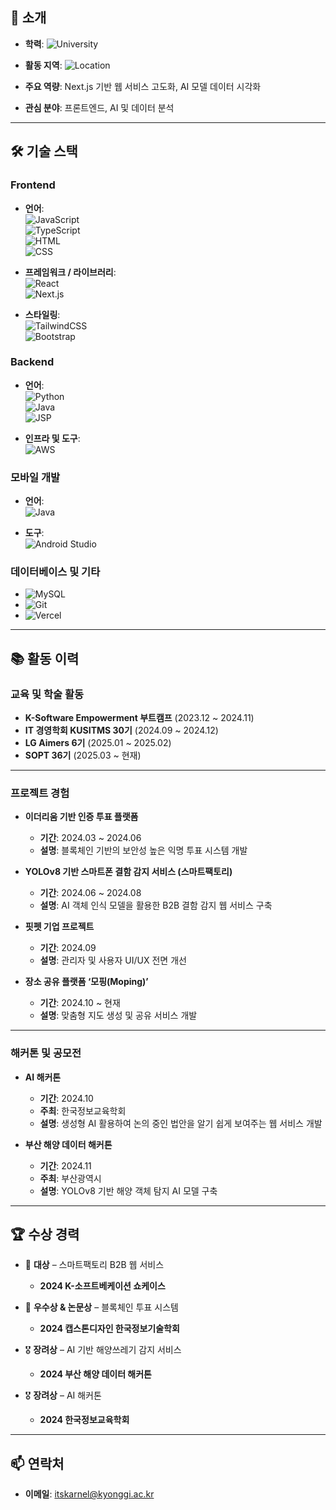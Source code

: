 ## 👤 **소개**

- **학력**: ![University](https://img.shields.io/badge/-경기대학교-4CAF50?style=flat-square&logo=google-scholar&logoColor=white)  
- **활동 지역**: ![Location](https://img.shields.io/badge/-서울-EA4335?style=flat-square&logo=google-maps&logoColor=white)  

- **주요 역량**: Next.js 기반 웹 서비스 고도화, AI 모델 데이터 시각화  
- **관심 분야**: 프론트엔드, AI 및 데이터 분석

---

## 🛠️ **기술 스택**

### **Frontend**  
- **언어**:  
  ![JavaScript](https://img.shields.io/badge/-JavaScript-F7DF1E?style=flat-square&logo=javascript&logoColor=black)  
  ![TypeScript](https://img.shields.io/badge/-TypeScript-3178C6?style=flat-square&logo=typescript&logoColor=white)  
  ![HTML](https://img.shields.io/badge/-HTML-E34F26?style=flat-square&logo=html5&logoColor=white)  
  ![CSS](https://img.shields.io/badge/-CSS-1572B6?style=flat-square&logo=css3&logoColor=white)  

- **프레임워크 / 라이브러리**:  
  ![React](https://img.shields.io/badge/-React-61DAFB?style=flat-square&logo=react&logoColor=black)  
  ![Next.js](https://img.shields.io/badge/-Next.js-000000?style=flat-square&logo=next.js&logoColor=white)  

- **스타일링**:  
  ![TailwindCSS](https://img.shields.io/badge/-TailwindCSS-38B2AC?style=flat-square&logo=tailwind-css&logoColor=white)  
  ![Bootstrap](https://img.shields.io/badge/-Bootstrap-7952B3?style=flat-square&logo=bootstrap&logoColor=white)  

### **Backend**  
- **언어**:  
  ![Python](https://img.shields.io/badge/-Python-3776AB?style=flat-square&logo=python&logoColor=white)  
  ![Java](https://img.shields.io/badge/-Java-007396?style=flat-square&logo=java&logoColor=white)  
  ![JSP](https://img.shields.io/badge/-JSP-323330?style=flat-square&logo=java&logoColor=white)  

- **인프라 및 도구**:  
  ![AWS](https://img.shields.io/badge/-AWS-FF9900?style=flat-square&logo=amazon-aws&logoColor=white)  

### **모바일 개발**  
- **언어**:  
  ![Java](https://img.shields.io/badge/-Java-007396?style=flat-square&logo=java&logoColor=white)  

- **도구**:  
  ![Android Studio](https://img.shields.io/badge/-Android%20Studio-3DDC84?style=flat-square&logo=android-studio&logoColor=white)  

### **데이터베이스 및 기타**  
- ![MySQL](https://img.shields.io/badge/-MySQL-4479A1?style=flat-square&logo=mysql&logoColor=white)  
- ![Git](https://img.shields.io/badge/-Git-F05032?style=flat-square&logo=git&logoColor=white)  
- ![Vercel](https://img.shields.io/badge/-Vercel-000000?style=flat-square&logo=vercel&logoColor=white)  

---

## 📚 **활동 이력**

### **교육 및 학술 활동**
- **K-Software Empowerment 부트캠프** (2023.12 ~ 2024.11)  
- **IT 경영학회 KUSITMS 30기** (2024.09 ~ 2024.12)  
- **LG Aimers 6기** (2025.01 ~ 2025.02)
- **SOPT 36기** (2025.03 ~ 현재)  

---

### **프로젝트 경험**
- **이더리움 기반 인증 투표 플랫폼**  
  - **기간**: 2024.03 ~ 2024.06  
  - **설명**: 블록체인 기반의 보안성 높은 익명 투표 시스템 개발  

- **YOLOv8 기반 스마트폰 결함 감지 서비스 (스마트팩토리)**  
  - **기간**: 2024.06 ~ 2024.08  
  - **설명**: AI 객체 인식 모델을 활용한 B2B 결함 감지 웹 서비스 구축  

- **핏펫 기업 프로젝트**  
  - **기간**: 2024.09  
  - **설명**: 관리자 및 사용자 UI/UX 전면 개선  

- **장소 공유 플랫폼 ‘모핑(Moping)’**  
  - **기간**: 2024.10 ~ 현재  
  - **설명**: 맞춤형 지도 생성 및 공유 서비스 개발 

---

### **해커톤 및 공모전**
- **AI 해커톤**  
  - **기간**: 2024.10  
  - **주최**: 한국정보교육학회  
  - **설명**: 생성형 AI 활용하여 논의 중인 법안을 알기 쉽게 보여주는 웹 서비스 개발  

- **부산 해양 데이터 해커톤**  
  - **기간**: 2024.11  
  - **주최**: 부산광역시  
  - **설명**: YOLOv8 기반 해양 객체 탐지 AI 모델 구축  

---

## 🏆 **수상 경력**

- 🥇 **대상** – 스마트팩토리 B2B 웹 서비스  
  - **2024 K-소프트베케이션 쇼케이스**  

- 🥈 **우수상 & 논문상** – 블록체인 투표 시스템  
  - **2024 캡스톤디자인 한국정보기술학회**  

- 🎖️ **장려상** – AI 기반 해양쓰레기 감지 서비스  
  - **2024 부산 해양 데이터 해커톤**  

- 🎖️ **장려상** – AI 해커톤  
  - **2024 한국정보교육학회**  

---

## 📫 **연락처**

- **이메일**: [itskarnel@kyonggi.ac.kr](mailto:itskarnel@kyonggi.ac.kr)
